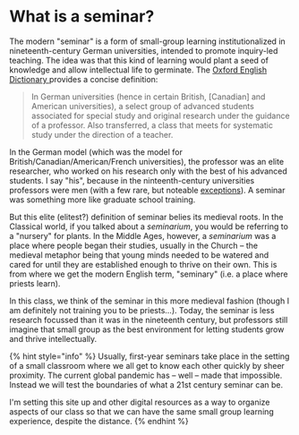 # What is a seminar?

The modern "seminar" is a form of small-group learning institutionalized in nineteenth-century German universities, intended to promote inquiry-led teaching. The idea was that this kind of learning would plant a seed of knowledge and allow intellectual life to germinate. The [Oxford English Dictionary ](https://www.oed.com/view/Entry/175679?isAdvanced=false&result=2&rskey=btvlCf&)provides a concise definition: 

> In German universities \(hence in certain British, \[Canadian\] and American universities\), a select group of advanced students associated for special study and original research under the guidance of a professor. Also transferred, a class that meets for systematic study under the direction of a teacher.

In the German model \(which was the model for British/Canadian/American/French universities\), the professor was an elite researcher, who worked on his research only with the best of his advanced students. I say "his", because in the ninteenth-century universities professors were men \(with a few rare, but noteable [exceptions](https://www.agnesscott.edu/lriddle/women/kova.htm)\). A seminar was something more like graduate school training. 

But this elite \(elitest?\) definition of seminar belies its medieval roots. In the Classical world, if you talked about a _seminarium_, you would be referring to a "nursery" for plants. In the Middle Ages, however, a _seminarium_ was a place where people began their studies, usually in the Church – the medieval metaphor being that young minds needed to be watered and cared for until they are established enough to thrive on their own. This is from where we get the modern English term, "seminary" \(i.e. a place where priests learn\). 

In this class, we think of the seminar in this more medieval fashion \(though I am definitely not training you to be priests...\).  Today, the seminar is less research focussed than it was in the nineteenth century, but professors still imagine that small group as the best environment for letting students grow and thrive intellectually.

{% hint style="info" %}
Usually, first-year seminars take place in the setting of a small classroom where we all get to know each other quickly by sheer proximity. The current global pandemic has – well – made that impossible. Instead we will test the boundaries of what a 21st century seminar can be.

I'm setting this site up and other digital resources as a way to organize aspects of our class so that we can have the same small group learning experience, despite the distance. 
{% endhint %}

